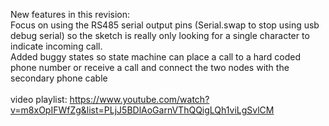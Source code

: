 New features in this revision:<br>
Focus on using the RS485 serial output pins (Serial.swap to stop using usb debug serial) so the sketch is really only looking for a single character to indicate incoming call.<br>
Added buggy states so state machine can place a call to a hard coded phone number or receive a call and connect the two nodes with the secondary phone cable
<br><br>
video playlist: https://www.youtube.com/watch?v=m8xOpIFWfZg&list=PLjJ5BDlAoGarnVThQQigLQh1viLgSvlCM
